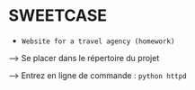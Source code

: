 # SWEETCASE

- ``Website for a travel agency (homework)``


--> Se placer dans le répertoire du projet

--> Entrez en ligne de commande : ```python httpd```
